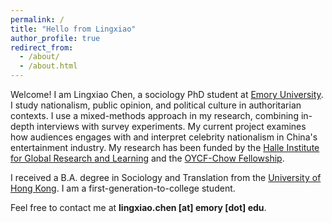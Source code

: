 ```yaml
---
permalink: /
title: "Hello from Lingxiao"
author_profile: true
redirect_from: 
  - /about/
  - /about.html
---
```

Welcome! I am Lingxiao Chen, a sociology PhD student at [Emory University](https://sociology.emory.edu/). I study nationalism, public opinion, and political culture in authoritarian contexts. I use a mixed-methods approach in my research, combining in-depth interviews with survey experiments. My current project examines how audiences engages with and interpret celebrity nationalism in China's entertainment industry. My research has been funded by the [Halle Institute for Global Research and Learning](https://halle.emory.edu/students/graduateglobalresearchfellows.html) and the [OYCF-Chow Fellowship](https://oycf.net/bulletin).
 
I received a B.A. degree in Sociology and Translation from the [University of Hong Kong](https://sociology.hku.hk/). I am a first-generation-to-college student.
 
Feel free to contact me at **lingxiao.chen [at] emory [dot] edu**.